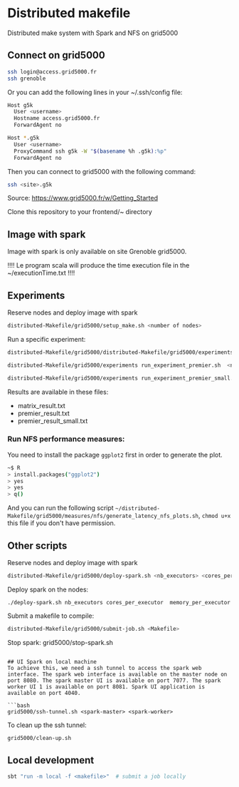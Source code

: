 # Distributed makefile
Distributed make system with Spark and NFS on grid5000
## Connect on grid5000 
```bash
ssh login@access.grid5000.fr
ssh grenoble
```
Or you can add the following lines in your ~/.ssh/config file:
```bash
Host g5k
  User <username>
  Hostname access.grid5000.fr
  ForwardAgent no

Host *.g5k
  User <username>
  ProxyCommand ssh g5k -W "$(basename %h .g5k):%p"
  ForwardAgent no
```
Then you can connect to grid5000 with the following command:
```bash
ssh <site>.g5k
```

Source: https://www.grid5000.fr/w/Getting_Started


Clone this repository to your frontend/~ directory

## Image with spark
Image with spark is only available on site Grenoble grid5000.

!!!! Le program scala will produce the time execution file in the ~/executionTime.txt  !!!!
## Experiments

Reserve nodes and deploy image with spark
```bash
distributed-Makefile/grid5000/setup_make.sh <number of nodes> 
```

Run a specific experiment:
```bash
distributed-Makefile/grid5000/distributed-Makefile/grid5000/experiments run_experiment_matrix.sh  <number of iteration>
```

```bash
distributed-Makefile/grid5000/experiments run_experiment_premier.sh  <number of iteration>
```

```bash
distributed-Makefile/grid5000/experiments run_experiment_premier_small.sh  <number of iteration>
```

Results are available in these files:
- matrix_result.txt
- premier_result.txt
- premier_result_small.txt


### Run NFS performance measures:
You need to install the package `ggplot2` first in order to generate the plot.
```bash
~$ R
> install.packages("ggplot2")
> yes
> yes
> q()
```
And you can run the following script `~/distributed-Makefile/grid5000/measures/nfs/generate_latency_nfs_plots.sh`, `chmod u+x` this file if you don't have permission.



## Other scripts


Reserve nodes and deploy image with spark
```bash
distributed-Makefile/grid5000/deploy-spark.sh <nb_executors> <cores_per_executor> <memory_per_executor>
```

Deploy spark on the nodes:
```
./deploy-spark.sh nb_executors cores_per_executor  memory_per_executor 
```

Submit a makefile to compile:
```bash
distributed-Makefile/grid5000/submit-job.sh <Makefile>
```
Stop spark:
grid5000/stop-spark.sh
```

## UI Spark on local machine
To achieve this, we need a ssh tunnel to access the spark web interface. The spark web interface is available on the master node on port 8080. The spark master UI is available on port 7077. The spark worker UI 1 is available on port 8081. Spark UI application is available on port 4040.

```bash
grid5000/ssh-tunnel.sh <spark-master> <spark-worker>
```

To clean up the ssh tunnel:
```bash
grid5000/clean-up.sh
```
## Local development

```bash
sbt "run -m local -f <makefile>"  # submit a job locally
```
